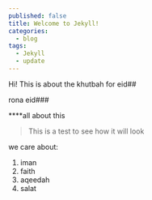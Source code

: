 ```yaml
---
published: false
title: Welcome to Jekyll!
categories:
  - blog
tags:
  - Jekyll
  - update
---
```

Hi!  This is about the khutbah for eid##

rona eid###

****all about this
> This is a test to see how it will look

we care about:
1. iman
1. faith
1. aqeedah
1. salat




